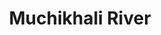 ---
title: "Muchikhali River"
title_bn: "মুচিখালি নদী"
description: "The river that takes off from Sadar Upazila of Magura and ends by meeting with Naboganga river is known as Muchikhali river."
---